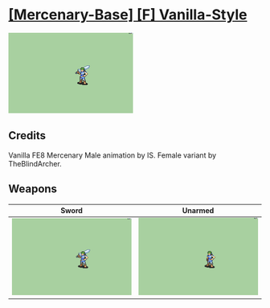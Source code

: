 # [\[Mercenary-Base\] \[F\] Vanilla-Style](./%5BMercenary-Base%5D%20%5BF%5D%20Vanilla-Style)

<img src="./1.%20Sword/Sword_000.png" alt="[Mercenary-Base] [F] Vanilla-Style standing" />

## Credits

Vanilla FE8 Mercenary Male animation by IS.
Female variant by TheBlindArcher.

## Weapons


|Sword |Unarmed |
|  :---: | :---: |
| <img alt="Sword animation" src="./1.%20Sword/Sword.gif" /> | <img alt="Unarmed animation" src="./8.%20Unarmed/Unarmed.gif" /> |

